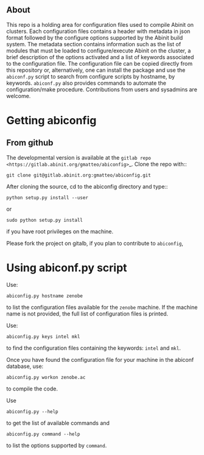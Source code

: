 ## About

This repo is a holding area for configuration files used to compile Abinit on clusters.
Each configuration files contains a header with metadata in json format followed by 
the configure options supported by the Abinit build system. 
The metadata section contains information such as the list of modules that must be loaded
to configure/execute Abinit on the cluster, a brief description of the options activated
and a list of keywords associated to the configuration file.
The configuration file can be copied directly from this repository or, alternatively,
one can install the package and use the `abiconf.py` script to search from configure scripts
by hostname, by keywords. `abiconf.py` also provides commands to automate the configuration/make procedure.
Contributions from users and sysadmins are welcome. 

<!---
Precompiled versions of Abinit are also available on the conda channel

    conda. 

Note that, for the time being, the conda versions do not support MPI 
and the binaries are statically linked against the internal version of Blas/Lapack/FFT.
They are handy especially if you want to try Abinit on your machine but they are not
supposed to be used for high-performance calculations.

For more advanced approaches to the installation of Abinit on clusters, see

    spack 
    easybuild
-->

Getting abiconfig
=================

<!---
From pip
--------

The easiest way to install abiconf is to use `pip`, as follows::

    pip install abiconf
-->

From github
-----------

The developmental version is available at the `gitlab repo <https://gitlab.abinit.org/gmatteo/abiconfig>`_. 
Clone the repo with::

    git clone git@gitlab.abinit.org:gmatteo/abiconfig.git

After cloning the source, cd to the abiconfig directory and type::

    python setup.py install --user

or 

    sudo python setup.py install

if you have root privileges on the machine.

Please fork the project on gitalb, if you plan to contribute to `abiconfig`, 

Using abiconf.py script
=======================

Use: 

```
abiconfig.py hostname zenobe
```

to list the configuration files available for the `zenobe` machine. 
If the machine name is not provided, the full list of configuration files is printed.

Use:

```
abiconfig.py keys intel mkl
```

to find the configuration files containing the keywords: `intel` and `mkl`.

Once you have found the configuration file for your machine in the abiconf database, use:

```
abiconfig.py workon zenobe.ac
```

to compile the code.

Use

```
abiconfig.py --help 
```

to get the list of available commands and 

```
abiconfig.py command --help 
```

to list the options supported by `command`.